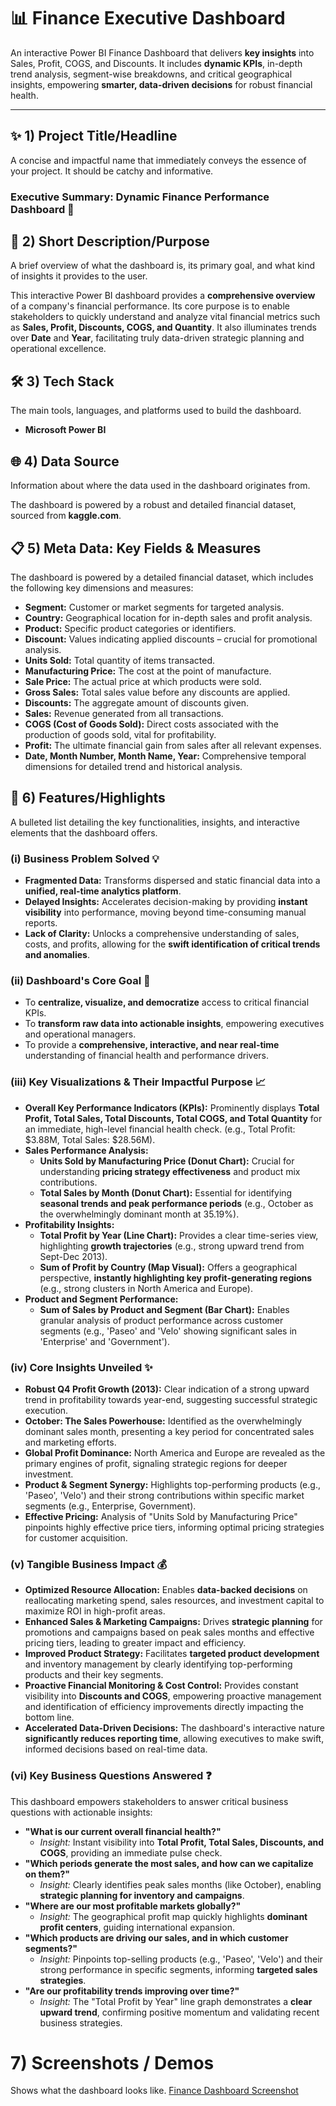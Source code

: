 # 📊 Finance Executive Dashboard
An interactive Power BI Finance Dashboard that delivers **key insights** into Sales, Profit, COGS, and Discounts. It includes **dynamic KPIs**, in-depth trend analysis, segment-wise breakdowns, and critical geographical insights, empowering **smarter, data-driven decisions** for robust financial health.

---

## ✨ 1) Project Title/Headline
A concise and impactful name that immediately conveys the essence of your project. It should be catchy and informative.

### **Executive Summary: Dynamic Finance Performance Dashboard** 🚀

## 🎯 2) Short Description/Purpose 
A brief overview of what the dashboard is, its primary goal, and what kind of insights it provides to the user.

This interactive Power BI dashboard provides a **comprehensive overview** of a company's financial performance. Its core purpose is to enable stakeholders to quickly understand and analyze vital financial metrics such as **Sales, Profit, Discounts, COGS, and Quantity**. It also illuminates trends over **Date** and **Year**, facilitating truly data-driven strategic planning and operational excellence.

## 🛠️ 3) Tech Stack
The main tools, languages, and platforms used to build the dashboard.

* **Microsoft Power BI**

## 🌐 4) Data Source 
Information about where the data used in the dashboard originates from.

The dashboard is powered by a robust and detailed financial dataset, sourced from **kaggle.com**.

## 📋 5) Meta Data: Key Fields & Measures
The dashboard is powered by a detailed financial dataset, which includes the following key dimensions and measures:

* **Segment:** Customer or market segments for targeted analysis.
* **Country:** Geographical location for in-depth sales and profit analysis.
* **Product:** Specific product categories or identifiers.
* **Discount:** Values indicating applied discounts – crucial for promotional analysis.
* **Units Sold:** Total quantity of items transacted.
* **Manufacturing Price:** The cost at the point of manufacture.
* **Sale Price:** The actual price at which products were sold.
* **Gross Sales:** Total sales value before any discounts are applied.
* **Discounts:** The aggregate amount of discounts given.
* **Sales:** Revenue generated from all transactions.
* **COGS (Cost of Goods Sold):** Direct costs associated with the production of goods sold, vital for profitability.
* **Profit:** The ultimate financial gain from sales after all relevant expenses.
* **Date, Month Number, Month Name, Year:** Comprehensive temporal dimensions for detailed trend and historical analysis.

## 🌟 6) Features/Highlights
A bulleted list detailing the key functionalities, insights, and interactive elements that the dashboard offers.

### (i) Business Problem Solved 💡
* **Fragmented Data:** Transforms dispersed and static financial data into a **unified, real-time analytics platform**.
* **Delayed Insights:** Accelerates decision-making by providing **instant visibility** into performance, moving beyond time-consuming manual reports.
* **Lack of Clarity:** Unlocks a comprehensive understanding of sales, costs, and profits, allowing for the **swift identification of critical trends and anomalies**.

### (ii) Dashboard's Core Goal 🎯
* To **centralize, visualize, and democratize** access to critical financial KPIs.
* To **transform raw data into actionable insights**, empowering executives and operational managers.
* To provide a **comprehensive, interactive, and near real-time** understanding of financial health and performance drivers.

### (iii) Key Visualizations & Their Impactful Purpose 📈
* **Overall Key Performance Indicators (KPIs):** Prominently displays **Total Profit, Total Sales, Total Discounts, Total COGS, and Total Quantity** for an immediate, high-level financial health check. (e.g., Total Profit: $3.88M, Total Sales: $28.56M).
* **Sales Performance Analysis:**
    * **Units Sold by Manufacturing Price (Donut Chart):** Crucial for understanding **pricing strategy effectiveness** and product mix contributions.
    * **Total Sales by Month (Donut Chart):** Essential for identifying **seasonal trends and peak performance periods** (e.g., October as the overwhelmingly dominant month at 35.19%).
* **Profitability Insights:**
    * **Total Profit by Year (Line Chart):** Provides a clear time-series view, highlighting **growth trajectories** (e.g., strong upward trend from Sept-Dec 2013).
    * **Sum of Profit by Country (Map Visual):** Offers a geographical perspective, **instantly highlighting key profit-generating regions** (e.g., strong clusters in North America and Europe).
* **Product and Segment Performance:**
    * **Sum of Sales by Product and Segment (Bar Chart):** Enables granular analysis of product performance across customer segments (e.g., 'Paseo' and 'Velo' showing significant sales in 'Enterprise' and 'Government').

### (iv) Core Insights Unveiled ✨
* **Robust Q4 Profit Growth (2013):** Clear indication of a strong upward trend in profitability towards year-end, suggesting successful strategic execution.
* **October: The Sales Powerhouse:** Identified as the overwhelmingly dominant sales month, presenting a key period for concentrated sales and marketing efforts.
* **Global Profit Dominance:** North America and Europe are revealed as the primary engines of profit, signaling strategic regions for deeper investment.
* **Product & Segment Synergy:** Highlights top-performing products (e.g., 'Paseo', 'Velo') and their strong contributions within specific market segments (e.g., Enterprise, Government).
* **Effective Pricing:** Analysis of "Units Sold by Manufacturing Price" pinpoints highly effective price tiers, informing optimal pricing strategies for customer acquisition.

### (v) Tangible Business Impact 💰
* **Optimized Resource Allocation:** Enables **data-backed decisions** on reallocating marketing spend, sales resources, and investment capital to maximize ROI in high-profit areas.
* **Enhanced Sales & Marketing Campaigns:** Drives **strategic planning** for promotions and campaigns based on peak sales months and effective pricing tiers, leading to greater impact and efficiency.
* **Improved Product Strategy:** Facilitates **targeted product development** and inventory management by clearly identifying top-performing products and their key segments.
* **Proactive Financial Monitoring & Cost Control:** Provides constant visibility into **Discounts and COGS**, empowering proactive management and identification of efficiency improvements directly impacting the bottom line.
* **Accelerated Data-Driven Decisions:** The dashboard's interactive nature **significantly reduces reporting time**, allowing executives to make swift, informed decisions based on real-time data.

### (vi) Key Business Questions Answered ❓
This dashboard empowers stakeholders to answer critical business questions with actionable insights:

* **"What is our current overall financial health?"**
    * *Insight:* Instant visibility into **Total Profit, Total Sales, Discounts, and COGS**, providing an immediate pulse check.
* **"Which periods generate the most sales, and how can we capitalize on them?"**
    * *Insight:* Clearly identifies peak sales months (like October), enabling **strategic planning for inventory and campaigns**.
* **"Where are our most profitable markets globally?"**
    * *Insight:* The geographical profit map quickly highlights **dominant profit centers**, guiding international expansion.
* **"Which products are driving our sales, and in which customer segments?"**
    * *Insight:* Pinpoints top-selling products (e.g., 'Paseo', 'Velo') and their strong performance in specific segments, informing **targeted sales strategies**.
* **"Are our profitability trends improving over time?"**
    * *Insight:* The "Total Profit by Year" line graph demonstrates a **clear upward trend**, confirming positive momentum and validating recent business strategies.

# 7) Screenshots / Demos
Shows what the dashboard looks like.
[Finance Dashboard Screenshot](https://github.com/shivanisyal09/Finance-Executive-Dashboard/blob/main/financial_dashboard.png)
